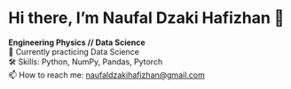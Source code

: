 # Hi there, I’m Naufal Dzaki Hafizhan 👋  
**Engineering Physics // Data Science**  
🔭 Currently practicing Data Science  
🛠️ Skills: Python, NumPy, Pandas, Pytorch  
📫 How to reach me: naufaldzakihafizhan@gmail.com  
